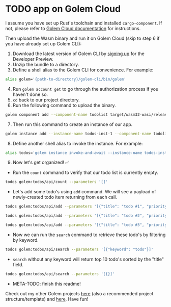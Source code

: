 # TODO app on Golem Cloud

I assume you have set up Rust's toolchain and installed `cargo-component`. If not, please refer to [Golem Cloud documentation](https://www.golem.cloud/learn/rust) for instructions.

Then upload the Wasm binary and run it on Golem Cloud (skip to step 6 if you have already set up Golem CLI):

1. Download the latest version of Golem CLI by [signing up](https://www.golem.cloud/sign-up) for the Developer Preview.
2. Unzip the bundle to a directory.
3. Define a shell alias to the Golem CLI for convenience. For example:

  ```bash
  alias golem='{path-to-directory}/golem-cli/bin/golem'
  ```

4. Run `golem account get` to go through the authorization process if you haven't done so.
5. `cd` back to our project directory.
6. Run the following command to upload the binary.

  ```bash
  golem component add --component-name todolist target/wasm32-wasi/release/todos.wasm
  ```

7. Then run this command to create an instance of our app.

  ```bash
  golem instance add --instance-name todos-inst-1 --component-name todolist
  ```

8. Define another shell alias to invoke the instance. For example:

  ```bash
  alias todos='golem instance invoke-and-await --instance-name todos-inst-1 --component-name todolist --function $*'
  ```

9. Now let's get organized! ✅

  * Run the `count` command to verify that our todo list is currently empty.

  ```bash
  todos golem:todos/api/count --parameters '[]'
  ```

  * Let's add some todo's using `add` command. We will see a payload of newly-created todo item returning from each call.

  ```bash
  todos golem:todos/api/add --parameters '[{"title": "todo #1", "priority": "low", "deadline": null}]'

  todos golem:todos/api/add --parameters '[{"title": "todo #2", "priority": "high", "deadline": "2022-06-18 13"}]'

  todos golem:todos/api/add --parameters '[{"title": "todo #3", "priority": "medium", "deadline": "2023-06-19 08"}]'
  ```

  * Now we can run the `search` command to retrieve these todo's by filtering by keyword.

  ```bash
  todos golem:todos/api/search --parameters '[{"keyword": "todo"}]'
  ```

  * `search` without any keyword will return top 10 todo's sorted by the "title" field.

  ```bash
  todos golem:todos/api/search --parameters '[{}]'
  ```


  * META-TODO: finish this readme!

Check out my other Golem projects [here](https://github.com/ithinkicancode/golem-fibonacci) (also a recommended project structure/template) and [here](https://github.com/ithinkicancode/golem-wordle). Have fun!
